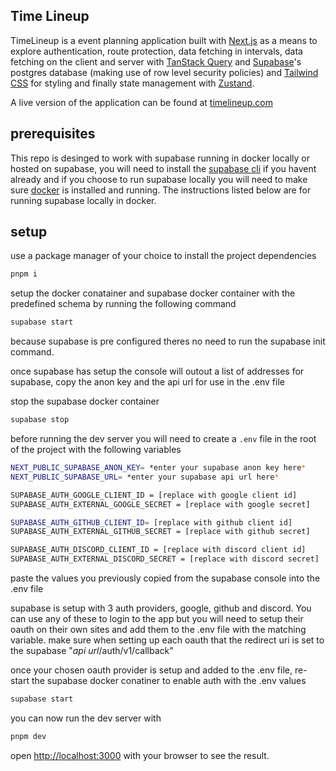 ## Time Lineup

TimeLineup is a event planning application built with [Next.js](https://nextjs.org/) as a means to explore authentication, route protection, data fetching in intervals, data fetching on the client and server with [TanStack Query](https://tanstack.com/query/latest) and [Supabase](https://supabase.com/)'s postgres database (making use of row level security policies) and [Tailwind CSS](https://tailwindcss.com/) for styling and finally state management with [Zustand](https://github.com/pmndrs/zustand).

A live version of the application can be found at [timelineup.com](https://timelineup.com/)

## prerequisites

This repo is desinged to work with supabase running in docker locally or hosted on supabase, you will need to install the [supabase cli](https://supabase.com/docs/guides/cli/getting-started) if you havent already and if you choose to run supabase locally you will need to make sure [docker](https://www.docker.com/) is installed and running. The instructions listed below are for running supabase locally in docker.

## setup

use a package manager of your choice to install the project dependencies

```bash
pnpm i
```

setup the docker conatainer and supabase docker container with the predefined schema by running the following command

```bash
supabase start
```

because supabase is pre configured theres no need to run the supabase init command.

once supabase has setup the console will outout a list of addresses for supabase, copy the anon key and the api url for use in the .env file

stop the supabase docker container

```bash
supabase stop
```

before running the dev server you will need to create a `.env` file in the root of the project with the following variables

```bash
NEXT_PUBLIC_SUPABASE_ANON_KEY= *enter your supabase anon key here*
NEXT_PUBLIC_SUPABASE_URL= *enter your supabase api url here*

SUPABASE_AUTH_GOOGLE_CLIENT_ID = [replace with google client id]
SUPABASE_AUTH_EXTERNAL_GOOGLE_SECRET = [replace with google secret]

SUPABASE_AUTH_GITHUB_CLIENT_ID= [replace with github client id]
SUPABASE_AUTH_EXTERNAL_GITHUB_SECRET = [replace with github secret]

SUPABASE_AUTH_DISCORD_CLIENT_ID = [replace with discord client id]
SUPABASE_AUTH_EXTERNAL_DISCORD_SECRET = [replace with discord secret]
```

paste the values you previously copied from the supabase console into the .env file

supabase is setup with 3 auth providers, google, github and discord. You can use any of these to login to the app but you will need to setup their oauth on their own sites and add them to the .env file with the matching variable. make sure when setting up each oauth that the redirect uri is set to the supabase "_api url_/auth/v1/callback"

once your chosen oauth provider is setup and added to the .env file, re-start the supabase docker conatiner to enable auth with the .env values

```bash
supabase start
```

you can now run the dev server with

```bash
pnpm dev
```

open [http://localhost:3000](http://localhost:3000) with your browser to see the result.
